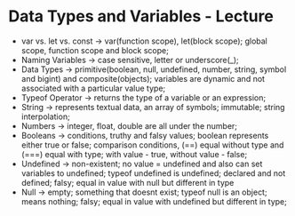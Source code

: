 # Data Types and Variables - Lecture

- var vs. let vs. const -> var(function scope), let(block scope); global scope, function scope and block scope;
- Naming Variables -> case sensitive, letter or underscore(_);
- Data Types -> primitive(boolean, null, undefined, number, string, symbol and bigint) and composite(objects); variables are dynamic and not associated with a particular value type;
- Typeof Operator -> returns the type of a variable or an expression;
- String -> represents textual data, an array of symbols; immutable; string interpolation;
- Numbers -> integer, float, double are all under the number;
- Booleans -> conditions, truthy and falsy values; boolean represents either true or false; comparison conditions, (==) equal without type and (===) equal with type; with value - true, without value - false;
- Undefined -> non-existent; no value = undefined and also can set variables to undefined; typeof undefined is undefined; declared and not defined; falsy; equal in value with null but different in type
- Null -> empty; something that doesnt exist; typeof null is an object; means nothing; falsy; equal in value with undefined but different in type;
